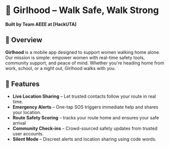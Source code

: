 # 👣 Girlhood – Walk Safe, Walk Strong

**Built by Team AEEE at [HackUTA]**

## 🌟 Overview
**Girlhood** is a mobile app designed to support women walking home alone. Our mission is simple: empower women with real-time safety tools, community support, and peace of mind. Whether you're heading home from work, school, or a night out, Girlhood walks with you.

## 🚀 Features
- **Live Location Sharing** – Let trusted contacts follow your route in real time.
- **Emergency Alerts** – One-tap SOS triggers immediate help and shares your location.
- **Route Safety Scoring** – tracks your route home and ensures your safe arrival
- **Community Check-ins** – Crowd-sourced safety updates from trusted user accounts.
- **Silent Mode** – Discreet alerts and location sharing using code words.
